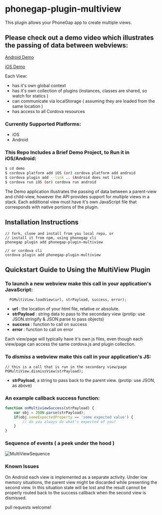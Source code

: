 # phonegap-plugin-multiview

This plugin allows your PhoneGap app to create multiple views.

## Please check out a demo video which illustrates the passing of data between webviews:

[Android Demo](https://youtu.be/_ZzBA28QO4s "Youtube -Android Demo Movie")

[iOS Demo](https://youtu.be/WVbxFIGBh0Y "Youtube -iOS Demo Movie")

Each View:
- has it's own global context
- has it's own collection of plugins (instances, classes are shared, so watch for statics )
- can communicate via localStorage ( assuming they are loaded from the same location )
- has access to all Cordova resources

### Currently Supported Platforms:
- iOS
- Android

### This Repo Includes a Brief Demo Project, to Run it in iOS/Android:

```bash
$ cd demo
$ cordova platform add iOS (or) cordova platform add android
$ cordova plugin add --link .. (Android does not link)
$ cordova run iOS (or) cordova run android
```

The Demo application illustrates the passing of data between a parent-view and child-view, however the API provides support for 
*multiple* views in a stack.  Each additional view must have it's own JavaScript file that corresponds with native portions of the plugin.

## Installation Instructions

    // fork, clone and install from you local repo, or 
    // install it from npm, using phonegap cli
    phonegap plugin add phonegap-plugin-multiview
    
    // or cordova cli
    cordova plugin add phonegap-plugin-multiview

## Quickstart Guide to Using the MultiView Plugin

### To launch a new webview make this call in your application's JavaScript:
      PGMultiView.loadView(url, strPayload, success, error);

- **url**        : the location of your html file, relative or absolute.
- **strPayload** : string data to pass to the secondary view (protip: use JSON.stringify & JSON.parse to pass objects) 
- **success**    : function to call on success
- **error**      : function to call on error

Each view/page will typically have it's own js files, even though each view/page can access the same cordova.js and plugin collection.

### To *dismiss* a webview make this call in your application's JS:
    // this is a call that is run in the secondary view/page
    PGMultiView.dismissView(strPayload);      
           
- **strPayload**, a string to pass back to the parent view. (protip: use JSON, as above)

### An example callback success function:

```javascript
function onMultiviewSuccess(strPayload) {
    var obj = JSON.parse(strPayload);
    if(obj.someExpectedProperty == 'some expected value') {
        // do you always do what's expected of you?
    }
}
```
### Sequence of events ( a peek under the hood )
![MultiViewSequence](MultiViewSequence.png)

### Known Issues
On Android each view is implemented as a separate activity.  Under low memory situations, the parent view might be discarded while presenting the second view.  In this situation state will be lost and the result cannot be properly routed back to the success callback when the second view is dismissed.

pull requests welcome!
